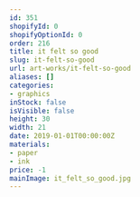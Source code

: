 ```yaml
---
id: 351
shopifyId: 0
shopifyOptionId: 0
order: 216
title: it felt so good
slug: it-felt-so-good
url: art-works/it-felt-so-good
aliases: []
categories:
- graphics
inStock: false
isVisible: false
height: 30
width: 21
date: 2019-01-01T00:00:00Z
materials:
- paper
- ink
price: -1
mainImage: it_felt_so_good.jpg
---
```

